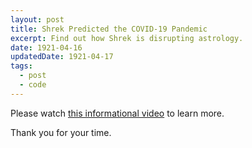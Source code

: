 ```yaml
---
layout: post
title: Shrek Predicted the COVID-19 Pandemic
excerpt: Find out how Shrek is disrupting astrology.
date: 1921-04-16
updatedDate: 1921-04-17
tags:
  - post
  - code
---
```


Please watch [this informational video](https://youtu.be/dQw4w9WgXcQ) to learn more.

Thank you for your time.
